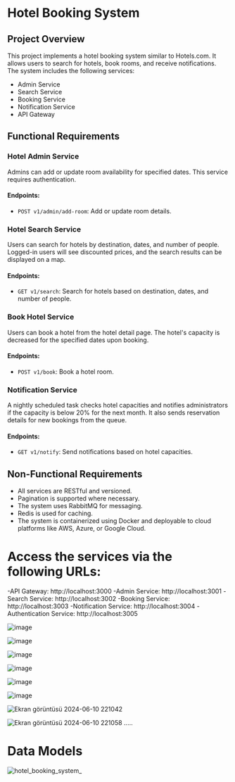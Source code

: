  # Hotel Booking System

## Project Overview

This project implements a hotel booking system similar to Hotels.com. It allows users to search for hotels, book rooms, and receive notifications. The system includes the following services:
- Admin Service
- Search Service
- Booking Service
- Notification Service
- API Gateway

## Functional Requirements

### Hotel Admin Service

Admins can add or update room availability for specified dates. This service requires authentication.

#### Endpoints:
- `POST v1/admin/add-room`: Add or update room details.

### Hotel Search Service

Users can search for hotels by destination, dates, and number of people. Logged-in users will see discounted prices, and the search results can be displayed on a map.

#### Endpoints:
- `GET v1/search`: Search for hotels based on destination, dates, and number of people.

### Book Hotel Service

Users can book a hotel from the hotel detail page. The hotel's capacity is decreased for the specified dates upon booking.

#### Endpoints:
- `POST v1/book`: Book a hotel room.

### Notification Service

A nightly scheduled task checks hotel capacities and notifies administrators if the capacity is below 20% for the next month. It also sends reservation details for new bookings from the queue.

#### Endpoints:
- `GET v1/notify`: Send notifications based on hotel capacities.

## Non-Functional Requirements

- All services are RESTful and versioned.
- Pagination is supported where necessary.
- The system uses RabbitMQ for messaging.
- Redis is used for caching.
- The system is containerized using Docker and deployable to cloud platforms like AWS, Azure, or Google Cloud.

# Access the services via the following URLs:
 -API Gateway: http://localhost:3000
 -Admin Service: http://localhost:3001
 -Search Service: http://localhost:3002
 -Booking Service: http://localhost:3003
 -Notification Service: http://localhost:3004
 -Authentication Service: http://localhost:3005

![image](https://github.com/OzlemKlc/hotel_booking_system_se_4458/assets/122043812/3e7e1917-4f13-4f1b-9afb-716eef2a6d54)

![image](https://github.com/OzlemKlc/hotel_booking_system_se_4458/assets/122043812/1438364b-26ea-430d-ab44-b5cc542ccd09)

![image](https://github.com/OzlemKlc/hotel_booking_system_se_4458/assets/122043812/734b421f-7823-4a5d-9301-8e2935d5fbdb)

![image](https://github.com/OzlemKlc/hotel_booking_system_se_4458/assets/122043812/5b5fbc73-c83e-4d1b-a239-1d5c6a86fd28)

![image](https://github.com/OzlemKlc/hotel_booking_system_se_4458/assets/122043812/c0bd27aa-4f98-4a06-9143-a9ef316cf9f5)

![image](https://github.com/OzlemKlc/hotel_booking_system_se_4458/assets/122043812/b07be091-d0bd-4d73-ab5c-01cbd001071d)

![Ekran görüntüsü 2024-06-10 221042](https://github.com/OzlemKlc/hotel_booking_system_se_4458/assets/122043812/469d96e3-3d3d-4b15-8e72-b495fa9198bd)

![Ekran görüntüsü 2024-06-10 221058](https://github.com/OzlemKlc/hotel_booking_system_se_4458/assets/122043812/d123bc51-7467-4b37-957b-8103f8a6c2eb) 
.....
# Data Models
![hotel_booking_system_](https://github.com/OzlemKlc/hotel_booking_system_se_4458/assets/122043812/00de0e99-b722-47d4-a4ca-e5cb06133e6e)
